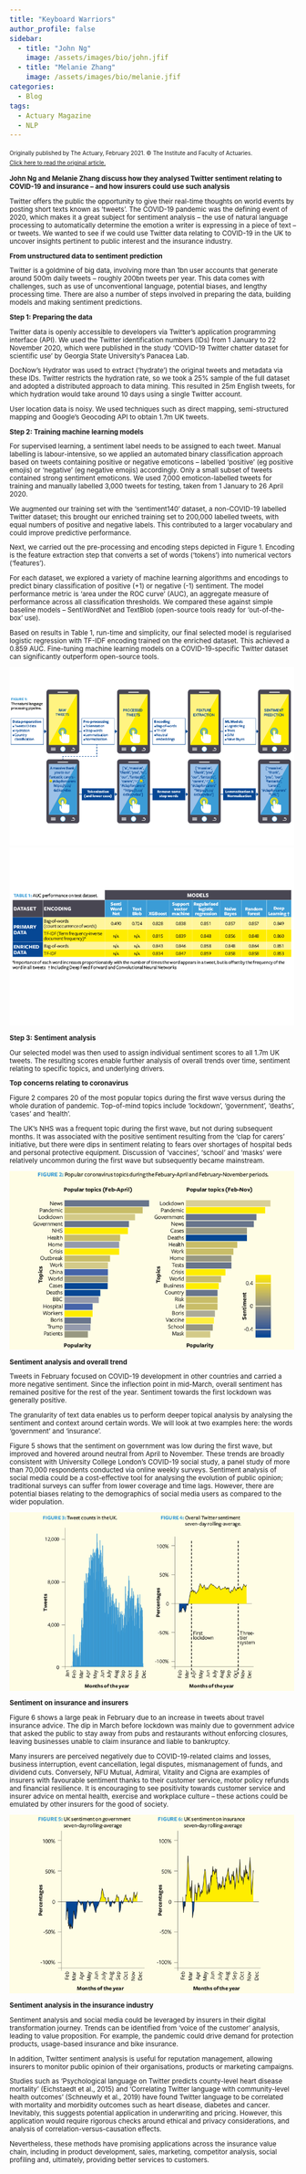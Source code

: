 ```yaml
---
title: "Keyboard Warriors"
author_profile: false 
sidebar:
  - title: "John Ng"
    image: /assets/images/bio/john.jfif
  - title: "Melanie Zhang"
    image: /assets/images/bio/melanie.jfif
categories:
  - Blog
tags:
  - Actuary Magazine
  - NLP
---
```

<small><small>Originally published by The Actuary, February 2021. © The Institute and Faculty of Actuaries. <br>
  <a href="https://www.theactuary.com/2021/02/04/insurance-and-social-media-keyboard-worriers"> Click here to read the original article.</a></small>

<b> John Ng and Melanie Zhang discuss how they analysed Twitter sentiment relating to COVID-19 and insurance – and how insurers could use such analysis </b>

Twitter offers the public the opportunity to give their real-time thoughts on world events by posting short texts known as ‘tweets’. The COVID-19 pandemic was the defining event of 2020, which makes it a great subject for sentiment analysis – the use of natural language processing to automatically determine the emotion a writer is expressing in a piece of text – or tweets. We wanted to see if we could use Twitter data relating to COVID-19 in the UK to uncover insights pertinent to public interest and the insurance industry.

<b> From unstructured data to sentiment prediction </b>

Twitter is a goldmine of big data, involving more than 1bn user accounts that generate around 500m daily tweets – roughly 200bn tweets per year. This data comes with challenges, such as use of unconventional language, potential biases, and lengthy processing time. There are also a number of steps involved in preparing the data, building models and making sentiment predictions.

<b> Step 1: Preparing the data </b>

Twitter data is openly accessible to developers via Twitter’s application programming interface (API). We used the Twitter identification numbers (IDs) from 1 January to 22 November 2020, which were published in the study ‘COVID-19 Twitter chatter dataset for scientific use’ by Georgia State University’s Panacea Lab.  

DocNow’s Hydrator was used to extract (‘hydrate’) the original tweets and metadata via these IDs. Twitter restricts the hydration rate, so we took a 25% sample of the full dataset and adopted a distributed approach to data mining. This resulted in 25m English tweets, for which hydration would take around 10 days using a single Twitter account.

User location data is noisy. We used techniques such as direct mapping, semi-structured mapping and Google’s Geocoding API to obtain 1.7m UK tweets.

<b> Step 2: Training machine learning models </b>

For supervised learning, a sentiment label needs to be assigned to each tweet. Manual labelling is labour-intensive, so we applied an automated binary classification approach based on tweets containing positive or negative emoticons – labelled ‘positive’ (eg positive emojis) or ‘negative’ (eg negative emojis) accordingly. Only a small subset of tweets contained strong sentiment emoticons. We used 7,000 emoticon-labelled tweets for training and manually labelled 3,000 tweets for testing, taken from 1 January to 26 April 2020.

We augmented our training set with the ‘sentiment140’ dataset, a non-COVID-19 labelled Twitter dataset; this brought our enriched training set to 200,000 labelled tweets, with equal numbers of positive and negative labels. This contributed to a larger vocabulary and could improve predictive performance.

Next, we carried out the pre-processing and encoding steps depicted in Figure 1. Encoding is the feature extraction step that converts a set of words (‘tokens’) into numerical vectors (‘features’).

For each dataset, we explored a variety of machine learning algorithms and encodings to predict binary classification of positive (+1) or negative (-1) sentiment. The model performance metric is ‘area under the ROC curve’ (AUC), an aggregate measure of performance across all classification thresholds. We compared these against simple baseline models – SentiWordNet and TextBlob (open-source tools ready for ‘out-of-the-box’ use).

Based on results in Table 1, run-time and simplicity, our final selected model is regularised logistic regression with TF-IDF encoding trained on the enriched dataset. This achieved a 0.859 AUC. Fine-tuning machine learning models on a COVID-19-specific Twitter dataset can significantly outperform open-source tools.

<img src="/assets/images/keyboard-warriors/figure1.png" style="width: auto; height: auto;max-width: 500px;max-height: 500px">
<img src="/assets/images/keyboard-warriors/table1.png" style="width: auto; height: auto;max-width: 500px;max-height: 500px">

<b> Step 3: Sentiment analysis </b>

Our selected model was then used to assign individual sentiment scores to all 1.7m UK tweets. The resulting scores enable further analysis of overall trends over time, sentiment relating to specific topics, and underlying drivers.

<b> Top concerns relating to coronavirus </b>

Figure 2 compares 20 of the most popular topics during the first wave versus during the whole duration of pandemic. Top-of-mind topics include ‘lockdown’, ‘government’, ‘deaths’, ‘cases’ and ‘health’.

The UK’s NHS was a frequent topic during the first wave, but not during subsequent months. It was associated with the positive sentiment resulting from the ‘clap for carers’ initiative, but there were dips in sentiment relating to fears over shortages of hospital beds and personal protective equipment. Discussion of ‘vaccines’, ‘school’ and ‘masks’ were relatively uncommon during the first wave but subsequently became mainstream.

<img src="/assets/images/keyboard-warriors/figure2.png" style="width: auto; height: auto;max-width: 500px;max-height: 500px">

<b> Sentiment analysis and overall trend </b>

Tweets in February focused on COVID-19 development in other countries and carried a more negative sentiment. Since the inflection point in mid-March, overall sentiment has remained positive for the rest of the year. Sentiment towards the first lockdown was generally positive.

The granularity of text data enables us to perform deeper topical analysis by analysing the sentiment and context around certain words. We will look at two examples here: the words ‘government’ and ‘insurance’.

Figure 5 shows that the sentiment on government was low during the first wave, but improved and hovered around neutral from April to November. These trends are broadly consistent with University College London’s COVID-19 social study, a panel study of more than 70,000 respondents conducted via online weekly surveys. Sentiment analysis of social media could be a cost-effective tool for analysing the evolution of public opinion; traditional surveys can suffer from lower coverage and time lags. However, there are potential biases relating to the demographics of social media users as compared to the wider population.

<img src="/assets/images/keyboard-warriors/figure34.png" style="width: auto; height: auto;max-width: 500px;max-height: 500px">

<b> Sentiment on insurance and insurers </b>

Figure 6 shows a large peak in February due to an increase in tweets about travel insurance advice. The dip in March before lockdown was mainly due to government advice that asked the public to stay away from pubs and restaurants without enforcing closures, leaving businesses unable to claim insurance and liable to bankruptcy.

Many insurers are perceived negatively due to COVID-19-related claims and losses, business interruption, event cancellation, legal disputes, mismanagement of funds, and dividend cuts. Conversely, NFU Mutual, Admiral, Vitality and Cigna are examples of insurers with favourable sentiment thanks to their customer service, motor policy refunds and financial resilience. It is encouraging to see positivity towards customer service and insurer advice on mental health, exercise and workplace culture – these actions could be emulated by other insurers for the good of society.

<img src="/assets/images/keyboard-warriors/figure56.png" style="width: auto; height: auto;max-width: 500px;max-height: 500px">

<b> Sentiment analysis in the insurance industry </b>

Sentiment analysis and social media could be leveraged by insurers in their digital transformation journey. Trends can be identified from ‘voice of the customer’ analysis, leading to value proposition. For example, the pandemic could drive demand for protection products, usage-based insurance and bike insurance. 

In addition, Twitter sentiment analysis is useful for reputation management, allowing insurers to monitor public opinion of their organisations, products or marketing campaigns.  

Studies such as ‘Psychological language on Twitter predicts county-level heart disease mortality’ (Eichstaedt et al., 2015) and ‘Correlating Twitter language with community-level health outcomes’ (Schneuwly et al., 2019) have found Twitter language to be correlated with mortality and morbidity outcomes such as heart disease, diabetes and cancer. Inevitably, this suggests potential application in underwriting and pricing. However, this application would require rigorous checks around ethical and privacy considerations, and analysis of correlation-versus-causation effects.

Nevertheless, these methods have promising applications across the insurance value chain, including in product development, sales, marketing, competitor analysis, social profiling and, ultimately, providing better services to customers.
